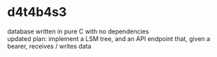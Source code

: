 # d4t4b4s3
database written in pure C with no dependencies  
updated plan: implement a LSM tree, and an API endpoint that, given a bearer, receives / writes data    